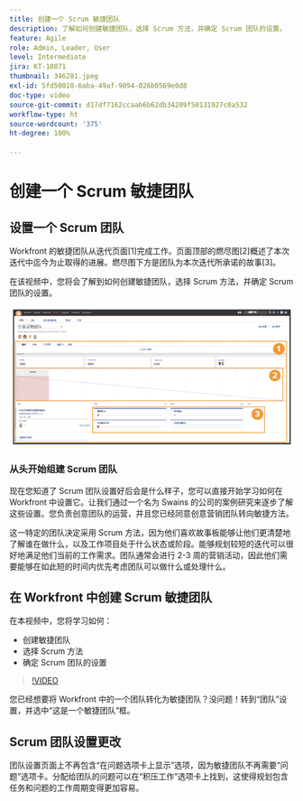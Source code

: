 ```yaml
---
title: 创建一个 Scrum 敏捷团队
description: 了解如何创建敏捷团队，选择 Scrum 方法，并确定 Scrum 团队的设置。
feature: Agile
role: Admin, Leader, User
level: Intermediate
jira: KT-10871
thumbnail: 346281.jpeg
exl-id: 5fd50010-6aba-49af-9094-026b0569e0d8
doc-type: video
source-git-commit: d17df7162ccaab6b62db34209f50131927c0a532
workflow-type: ht
source-wordcount: '375'
ht-degree: 100%

---
```


# 创建一个 Scrum 敏捷团队

## 设置一个 Scrum 团队

Workfront 的敏捷团队从迭代页面[1]完成工作。页面顶部的燃尽图[2]概述了本次迭代中迄今为止取得的进展。燃尽图下方是团队为本次迭代所承诺的故事[3]。

在该视频中，您将会了解到如何创建敏捷团队，选择 Scrum 方法，并确定 Scrum 团队的设置。

![团队页面](assets/scrum-agile-team-page.png)

### 从头开始组建 Scrum 团队

现在您知道了 Scrum 团队设置好后会是什么样子，您可以直接开始学习如何在 Workfront 中设置它。让我们通过一个名为 Swains 的公司的案例研究来逐步了解这些设置。您负责创意团队的运营，并且您已经同意创意营销团队转向敏捷方法。


这一特定的团队决定采用 Scrum 方法，因为他们喜欢故事板能够让他们更清楚地了解谁在做什么，以及工作项目处于什么状态或阶段。能够规划较短的迭代可以很好地满足他们当前的工作需求。团队通常会进行 2-3 周的营销活动，因此他们需要能够在如此短的时间内优先考虑团队可以做什么或处理什么。

## 在 Workfront 中创建 Scrum 敏捷团队

在本视频中，您将学习如何：

- 创建敏捷团队
- 选择 Scrum 方法
- 确定 Scrum 团队的设置

>[!VIDEO](https://video.tv.adobe.com/v/3412162/?quality=12&learn=on&enablevpops&captions=chi_hans)

您已经想要将 Workfront 中的一个团队转化为敏捷团队？没问题！转到“团队”设置，并选中“这是一个敏捷团队”框。



## Scrum 团队设置更改

团队设置页面上不再包含“在问题选项卡上显示”选项，因为敏捷团队不再需要“问题”选项卡。分配给团队的问题可以在“积压工作”选项卡上找到，这使得规划包含任务和问题的工作周期变得更加容易。
